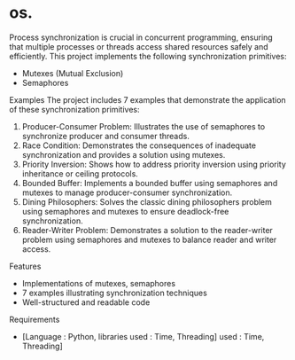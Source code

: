 # os.   
Process synchronization is crucial in concurrent programming, ensuring that multiple processes or threads access shared resources safely and efficiently. This project implements the following synchronization primitives:

- Mutexes (Mutual Exclusion)
- Semaphores

Examples
The project includes 7 examples that demonstrate the application of these synchronization primitives:

1. Producer-Consumer Problem: Illustrates the use of semaphores to synchronize producer and consumer threads.
2. Race Condition: Demonstrates the consequences of inadequate synchronization and provides a solution using mutexes.
3. Priority Inversion: Shows how to address priority inversion using priority inheritance or ceiling protocols.
4. Bounded Buffer: Implements a bounded buffer using semaphores and mutexes to manage producer-consumer synchronization.
5. Dining Philosophers: Solves the classic dining philosophers problem using semaphores and mutexes to ensure deadlock-free synchronization.
6. Reader-Writer Problem: Demonstrates a solution to the reader-writer problem using semaphores and mutexes to balance reader and writer access.

Features
- Implementations of mutexes, semaphores
- 7 examples illustrating synchronization techniques
- Well-structured and readable code

Requirements
- [Language : Python, libraries used : Time, Threading] used : Time, Threading]

